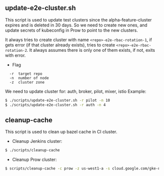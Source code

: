 ## update-e2e-cluster.sh

This script is used to update test clusters since the alpha-feature-cluster expires and is deleted in 30 days.
So we need to create new ones, and update secrets of kubeconfig in Prow to point to the new clusters. 

It always tries to create cluster with name `<repo>-e2e-rbac-rotation-1`, if gets error (if that cluster already exists),
tries to create `<repo>-e2e-rbac-rotation-2`. It always assumes there is only one of them exists, if not, exits with error.

* Flag
```
  -r  target repo
  -n  number of node
  -z  cluster zone
```

We need to update cluster for: auth, broker, pilot, mixer, istio
Example:
```Bash
$ ./scripts/update-e2e-cluster.sh -r pilot -n 10
$ ./scripts/update-e2e-cluster.sh -r auth -n 4
```

## cleanup-cache

This script is used to clean up bazel cache in CI cluster.

- Cleanup Jenkins cluster:
```Bash
$ ./scripts/cleanup-cache
```

- Cleanup Prow cluster:
```Bash
$ scripts/cleanup-cache -c prow -z us-west1-a -s cloud.google.com/gke-nodepool=build-pool
```
